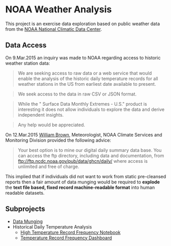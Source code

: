 # NOAA Weather Analysis

This project is an exercise data exploration based on public weather data from the [NOAA National Climatic Data Center](http://www.ncdc.noaa.gov/).

## Data Access

On 9.Mar.2015 an inquiry was made to NOAA regarding access to historic weather station data:

>We are seeking access to raw data or a web service that would enable the analysis of the historic daily temperature records for all weather stations in the US from earliest date available to present.

>We seek access to the data in raw CSV or JSON format.

>While the " Surface Data Monthly Extremes - U.S." product is interesting it does not allow individuals to explore the data and derive independent insights. 

>Any help would be appreciated.

On 12.Mar.2015 [William Brown](mailto:william.brown@noaa.gov), Meteorologist, NOAA Climate Services and Monitoring Division provided the following advice:

>Your best option is to mine our digital daily summary data base.  You can access the ftp directory, including data and documentation, from ftp://ftp.ncdc.noaa.gov/pub/data/ghcn/daily/ where access is unlimited and free of charge.

This implied that if individuals did not want to work from static pre-cleansed reports then a fair amount of data munging would be required to **explode** the **text file based, fixed record machine-readable format** into human readable datasets.

## Subprojects

* [Data Munging](https://github.com/ibm-et/jupyter-samples/tree/master/noaa/etl)
* Historical Daily Temperature Analysis
	* [High Temperature Record Frequency Notebook](https://github.com/ibm-et/jupyter-samples/tree/master/noaa/tmaxfreq)
	* [Temperature Record Frequency Dashboard](https://github.com/ibm-et/jupyter-samples/tree/master/noaa/hdtadash)

